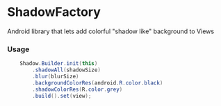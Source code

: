 # ShadowFactory

Android library that lets add colorful "shadow like" background to Views

### Usage

``` java
	Shadow.Builder.init(this)
		.shadowAll(shadowSize)
		.blur(blurSize)
		.backgroundColorRes(android.R.color.black)
		.shadowColorRes(R.color.grey)
		.build().set(view);
```